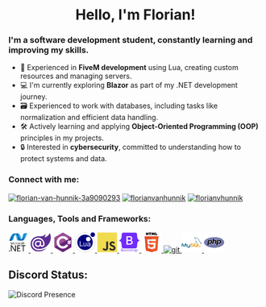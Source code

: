 <h1 align="center">Hello, I'm Florian!</h1>
<h3>I'm a software development student, constantly learning and improving my skills.</h3>

- 🌟 Experienced in **FiveM development** using Lua, creating custom resources and managing servers.
- 💻 I'm currently exploring **Blazor** as part of my .NET development journey.
- 🗃️ Experienced to work with databases, including tasks like normalization and efficient data handling.  
- 🛠️ Actively learning and applying **Object-Oriented Programming (OOP)** principles in my projects.  
- 🔒 Interested in **cybersecurity**, committed to understanding how to protect systems and data.

<h3 align="left">Connect with me:</h3>
<p align="left">
<a href="https://linkedin.com/in/florian-van-hunnik-3a9090293" target="blank"><img align="center" src="https://raw.githubusercontent.com/rahuldkjain/github-profile-readme-generator/master/src/images/icons/Social/linked-in-alt.svg" alt="florian-van-hunnik-3a9090293" height="30" width="40" /></a>
<a href="https://instagram.com/florianvanhunnik" target="blank"><img align="center" src="https://raw.githubusercontent.com/rahuldkjain/github-profile-readme-generator/master/src/images/icons/Social/instagram.svg" alt="florianvanhunnik" height="30" width="40" /></a>
<a href="https://dev.to/florianvhunnik" target="blank"><img align="center" src="https://raw.githubusercontent.com/rahuldkjain/github-profile-readme-generator/master/src/images/icons/Social/devto.svg" alt="florianvhunnik" height="30" width="40" /></a>
</p>

<h3 align="left">Languages, Tools and Frameworks:</h3>
<p align="left">
  <a href="https://dotnet.microsoft.com/" target="_blank" rel="noreferrer"> <img src="https://raw.githubusercontent.com/devicons/devicon/master/icons/dot-net/dot-net-original-wordmark.svg" alt="dotnet" width="40" height="40"/> </a>
  <a href="[https://getbootstrap.com](https://dotnet.microsoft.com/en-us/apps/aspnet/web-apps/blazor" target="_blank" rel="noreferrer"> <img src="https://raw.githubusercontent.com/devicons/devicon/master/icons/blazor/blazor-original.svg" alt="blazor" width="40" height="40"/> </a>
  <a href="https://www.w3schools.com/cs/" target="_blank" rel="noreferrer"> <img src="https://raw.githubusercontent.com/devicons/devicon/master/icons/csharp/csharp-original.svg" alt="csharp" width="40" height="40"/> </a>
  <a href="https://www.fivem.net/" target="_blank" rel="noreferrer"> <img src="https://raw.githubusercontent.com/devicons/devicon/master/icons/lua/lua-original.svg" alt="lua" width="40" height="40"/> </a>
  <a href="https://www.w3schools.com/js/" target="_blank" rel="noreferrer"> <img src="https://raw.githubusercontent.com/devicons/devicon/master/icons/javascript/javascript-original.svg" alt="javascript" width="40" height="40"/> </a>
  <a href="https://getbootstrap.com" target="_blank" rel="noreferrer"> <img src="https://raw.githubusercontent.com/devicons/devicon/master/icons/bootstrap/bootstrap-plain-wordmark.svg" alt="bootstrap" width="40" height="40"/> </a>
  <a href="https://www.w3.org/html/" target="_blank" rel="noreferrer"> <img src="https://raw.githubusercontent.com/devicons/devicon/master/icons/html5/html5-original-wordmark.svg" alt="html5" width="40" height="40"/> </a>
  <a href="https://git-scm.com/" target="_blank" rel="noreferrer"> <img src="https://www.vectorlogo.zone/logos/git-scm/git-scm-icon.svg" alt="git" width="40" height="40"/> </a>
  <a href="https://www.mysql.com/" target="_blank" rel="noreferrer"> <img src="https://raw.githubusercontent.com/devicons/devicon/master/icons/mysql/mysql-original-wordmark.svg" alt="mysql" width="40" height="40"/> </a>
  <a href="https://www.php.net" target="_blank" rel="noreferrer"> <img src="https://raw.githubusercontent.com/devicons/devicon/master/icons/php/php-original.svg" alt="php" width="40" height="40"/> </a>
</p>

## Discord Status:
![Discord Presence](https://lanyard.cnrad.dev/api/943219561174552617?idleMessage=Op%20het%20moment%20geen%20actieve%20status&theme=dark&showDisplayName=true&borderRadius=10px)
